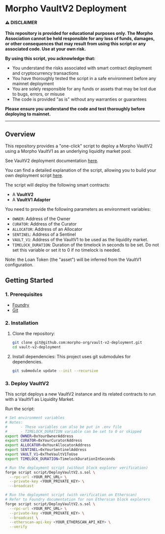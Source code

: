 # Morpho VaultV2 Deployment

#### ⚠️ DISCLAIMER

**This repository is provided for educational purposes only. The Morpho Association cannot be held responsible for any loss of funds, damages, or other consequences that may result from using this script or any associated code. Use at your own risk.**

**By using this script, you acknowledge that:**
- You understand the risks associated with smart contract deployment and cryptocurrency transactions
- You have thoroughly tested the script in a safe environment before any mainnet deployment
- You are solely responsible for any funds or assets that may be lost due to bugs, errors, or misuse
- The code is provided "as is" without any warranties or guarantees

**Please ensure you understand the code and test thoroughly before deploying to mainnet.**

---

## Overview 

This repository provides a "one-click" script to deploy a Morpho VaultV2 using a Morpho VaultV1 as an underlying liquidity market pool.

See VaultV2 deployment documentation [here](https://docs.morpho.org/learn/concepts/vault-v2/).

You can find a detailed explanation of the script, allowing you to build your own deployment script [here](docs/build_own_script.md).

The script will deploy the following smart contracts:

- A **VaultV2**
- A **VaultV1 Adapter**

You need to provide the following parameters as environment variables:

- `OWNER`: Address of the Owner
- `CURATOR`: Address of the Curator
- `ALLOCATOR`: Address of an Allocator
- `SENTINEL`: Address of a Sentinel
- `VAULT_V1`: Address of the VaultV1 to be used as the liquidity market.
- `TIMELOCK_DURATION`: Duration of the timelock in seconds to be set. Do not set this variable or set it to 0 if no timelock is needed.

Note: the Loan Token (the "asset") will be inferred from the VaultV1 configuration.

## Getting Started

### 1. Prerequisites

- [Foundry](https://getfoundry.sh/)
- [Git](https://git-scm.com/)

### 2. Installation

1. Clone the repository:

   ```bash
   git clone git@github.com:morpho-org/vault-v2-deployment.git
   cd vault-v2-deployment
   ```

2. Install dependencies:
   This project uses git submodules for dependencies.
   ```bash
   git submodule update --init --recursive
   ```

### 3. Deploy VaultV2

This script deploys a new VaultV2 instance and its related contracts to run with a VaultV1 as Liquidity Market.

Run the script:

```bash
# Set environment variables
# Notes:
#      - These variables can also be put in .env file
#      - TIMELOCK_DURATION variable can be set to 0 or skipped
export OWNER=0xYourOwnerAddress
export CURATOR=0xYourCuratorAddress
export ALLOCATOR=0xYourAllocatorAddress
export SENTINEL=0xYourSentinelAddress
export VAULT_V1=0xTheVaultV1ToUse
export TIMELOCK_DURATION=TimelockDurationInSeconds
```

```bash
# Run the deployment script (without block explorer verification)
forge script script/DeployVaultV2.s.sol \
  --rpc-url <YOUR_RPC_URL> \
  --private-key <YOUR_PRIVATE_KEY> \
  --broadcast
```

```bash
# Run the deployment script (with verification on Etherscan)
# Refer to Foundry documentation for non Etherscan block explorers
forge script script/DeployVaultV2.s.sol \
  --rpc-url <YOUR_RPC_URL> \
  --private-key <YOUR_PRIVATE_KEY> \
  --broadcast \
  --etherscan-api-key <YOUR_ETHERSCAN_API_KEY> \
  --verify
```
